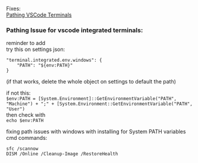 Fixes:  
[Pathing VSCode Terminals](#pathing-issue-for-vscode-integrated-terminals)

### Pathing Issue for vscode integrated terminals:

reminder to add   
try this on settings json:  
```
"terminal.integrated.env.windows": {
    "PATH": "${env:PATH}"
}
```
(if that works, delete the whole object on settings to default the path)

if not this:   
`$env:PATH = [System.Environment]::GetEnvironmentVariable("PATH", "Machine") + ";" + [System.Environment::GetEnvironmentVariable("PATH", "User")`  
then check with   
`echo $env:PATH`

fixing path issues with windows with installing for System PATH variables   
cmd commands:   

`sfc /scannow`  
`DISM /Online /Cleanup-Image /RestoreHealth `
